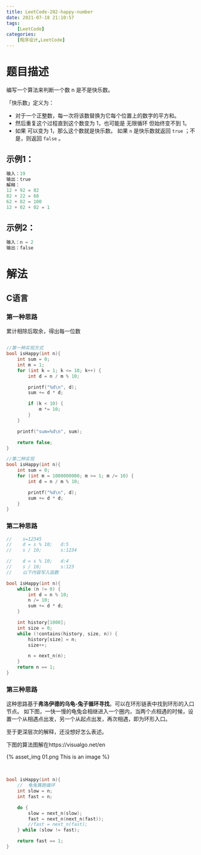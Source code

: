 ```yaml
---
title: LeetCode-202-happy-number
date: 2021-07-18 21:10:57
tags: 
    [LeetCode] 
categories: 
    [程序设计,LeetCode]
---
```


# 题目描述

编写一个算法来判断一个数 n 是不是快乐数。

「快乐数」定义为：

+ 对于一个正整数，每一次将该数替换为它每个位置上的数字的平方和。
+ 然后重复这个过程直到这个数变为 1，也可能是 无限循环 但始终变不到 1。
+ 如果 可以变为  1，那么这个数就是快乐数。
如果 `n` 是快乐数就返回 `true` ；不是，则返回 `false` 。

## 示例1：

```C
输入：19
输出：true
解释：
12 + 92 = 82
82 + 22 = 68
62 + 82 = 100
12 + 02 + 02 = 1
```

## 示例2：

```C
输入：n = 2
输出：false
```

# 解法

## C语言

### 第一种思路

累计相除后取余，得出每一位数
```C

//第一种实现方式
bool isHappy(int n){
    int sum = 0;
    int m = 1;
    for (int k = 1; k <= 10; k++) {
        int d = n / m % 10;

        printf("%d\n", d);
        sum += d * d;

        if (k < 10) {
            m *= 10;
        }
    }

    printf("sum=%d\n", sum);

    return false;
}

//第二种实现
bool isHappy(int n){
    int sum = 0;
    for (int m = 1000000000; m >= 1; m /= 10) {
        int d = n / m % 10;

        printf("%d\n", d);
        sum += d * d;
    }
}

```

### 第二种思路

```C
//    s=12345
//    d = s % 10;   d:5
//    s / 10;       s:1234

//    d = s % 10;   d:4
//    s / 10;       s:123
//    以下内容写入函数

bool isHappy(int n){ 
    while (n != 0) {
        int d = n % 10;
        n /= 10;
        sum += d * d;
    }

    int history[1000];
    int size = 0;
    while (!contains(history, size, n)) {
        history[size] = n;
        size++;

        n = next_n(n);
    }
    return n == 1;
}
```

### 第三种思路

这种思路基于**弗洛伊德的乌龟-兔子循环寻找**。可以在环形链表中找到环形的入口节点。
如下图，一快一慢的龟兔会相继进入一个圈内，当两个点相遇的时候，设置一个从相遇点出发，另一个从起点出发，再次相遇，即为环形入口。

至于更深层次的解释，还没想好怎么表述。

下图的算法图解在https://visualgo.net/en

{% asset_img 01.png This is an image %}
</br>
</br>
```C

bool isHappy(int n){
    //  龟兔赛跑循环
    int slow = n;
    int fast = n;

    do {
        slow = next_n(slow);
        fast = next_n(next_n(fast));
        //fast = next_n(fast);
    } while (slow != fast);

    return fast == 1;
}
```





